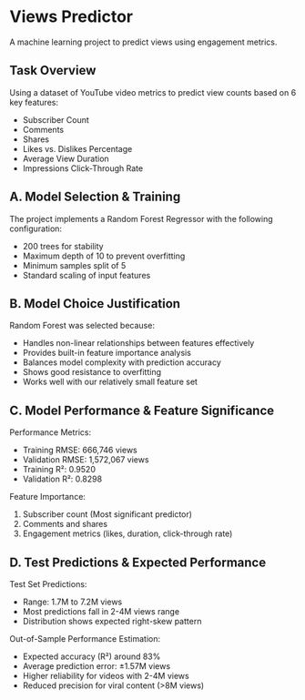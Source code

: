 # Views Predictor

A machine learning project to predict  views using engagement metrics.

## Task Overview
Using a dataset of YouTube video metrics to predict view counts based on 6 key features:
- Subscriber Count
- Comments
- Shares
- Likes vs. Dislikes Percentage
- Average View Duration
- Impressions Click-Through Rate

## A. Model Selection & Training
The project implements a Random Forest Regressor with the following configuration:
- 200 trees for stability
- Maximum depth of 10 to prevent overfitting
- Minimum samples split of 5
- Standard scaling of input features

## B. Model Choice Justification
Random Forest was selected because:
- Handles non-linear relationships between features effectively
- Provides built-in feature importance analysis
- Balances model complexity with prediction accuracy
- Shows good resistance to overfitting
- Works well with our relatively small feature set

## C. Model Performance & Feature Significance
Performance Metrics:
- Training RMSE: 666,746 views
- Validation RMSE: 1,572,067 views
- Training R²: 0.9520
- Validation R²: 0.8298

Feature Importance:
1. Subscriber count (Most significant predictor)
2. Comments and shares
3. Engagement metrics (likes, duration, click-through rate)

## D. Test Predictions & Expected Performance
Test Set Predictions:
- Range: 1.7M to 7.2M views
- Most predictions fall in 2-4M views range
- Distribution shows expected right-skew pattern

Out-of-Sample Performance Estimation:
- Expected accuracy (R²) around 83%
- Average prediction error: ±1.57M views
- Higher reliability for videos with 2-4M views
- Reduced precision for viral content (>8M views)

